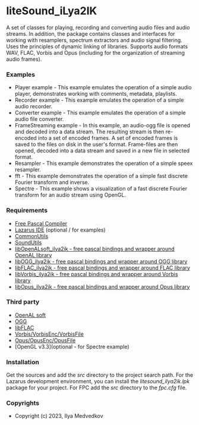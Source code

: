 # liteSound_iLya2IK

A set of classes for playing, recording and converting audio files and audio streams. In addition, the package contains classes and interfaces for working with resamplers, spectrum extractors and audio signal filtering. Uses the principles of dynamic linking of libraries. Supports audio formats WAV, FLAC, Vorbis and Opus (including for the organization of streaming audio frames).

### Examples

* Player example - This example emulates the operation of a simple audio player, demonstrates working with comments, metadata, playlists.
* Recorder example - This example emulates the operation of a simple audio recorder.
* Converter example - This example emulates the operation of a simple audio file converter.
* FrameStreaming example - In this example, an audio-ogg file is opened and decoded into a data stream. The resulting stream is then re-encoded into a set of encoded frames. A set of encoded frames is saved to the files on disk in the user's format. Frame-files are then opened, decoded into a data stream and saved in a new file in selected format.
* Resampler - This example demonstrates the operation of a simple speex resampler.
* fft - This example demonstrates the operation of a simple fast discrete Fourier transform and inverse. 
* Spectre - This example shows a visualization of a fast discrete Fourier transform for an audio stream using OpenGL.
 
### Requirements

* [Free Pascal Compiler](http://freepascal.org)
* [Lazarus IDE](http://www.lazarus.freepascal.org/) (optional / for examples)
* [CommonUtils](https://github.com/iLya2IK/commonutils)
* [SoundUtils](https://github.com/iLya2IK/SoundUtils)
* [libOpenALsoft_ilya2ik - free pascal bindings and wrapper around OpenAL library](https://github.com/iLya2IK/libOpenALsoft_dyn) 
* [libOGG_ilya2ik - free pascal bindings and wrapper around OGG library](https://github.com/iLya2IK/libOGG_litedyn)
* [libFLAC_ilya2ik - free pascal bindings and wrapper around FLAC library](https://github.com/iLya2IK/libFLAC_litedyn) 
* [libVorbis_ilya2ik - free pascal bindings and wrapper around Vorbis library](https://github.com/iLya2IK/libVorbis_litedyn) 
* [libOpus_ilya2ik - free pascal bindings and wrapper around Opus library](https://github.com/iLya2IK/libOpus_litedyn) 

### Third party

* [OpenAL soft](https://openal-soft.org/)
* [OGG](https://xiph.org/ogg/)
* [libFLAC](https://xiph.org/flac/download.html)
* [Vorbis/VorbisEnc/VorbisFile](https://xiph.org/vorbis/)
* [Opus/OpusEnc/OpusFile](https://opus-codec.org/downloads/)
* [OpenGL v3.3](optional - for Spectre example)

### Installation

Get the sources and add the *src* directory to the project search path. For the Lazarus development environment, you can install the *litesound_ilya2ik.lpk* package for your project. For FPC add the *src* directory to the *fpc.cfg* file.

### Copyrights

* Copyright (c) 2023, Ilya Medvedkov
